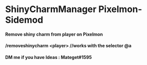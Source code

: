 # ShinyCharmManager Pixelmon-Sidemod
#### Remove shiny charm from player on Pixelmon
#### /removeshinycharm \<player> //works with the selector @a
#### DM me if you have Ideas : Mateget#1595
